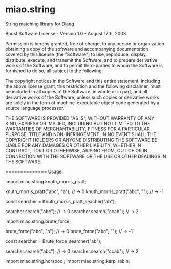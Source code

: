 miao.string
===========

String matching library for Dlang

Boost Software License - Version 1.0 - August 17th, 2003

Permission is hereby granted, free of charge, to any person or organization
obtaining a copy of the software and accompanying documentation covered by
this license (the "Software") to use, reproduce, display, distribute,
execute, and transmit the Software, and to prepare derivative works of the
Software, and to permit third-parties to whom the Software is furnished to
do so, all subject to the following:

The copyright notices in the Software and this entire statement, including
the above license grant, this restriction and the following disclaimer,
must be included in all copies of the Software, in whole or in part, and
all derivative works of the Software, unless such copies or derivative
works are solely in the form of machine-executable object code generated by
a source language processor.

THE SOFTWARE IS PROVIDED "AS IS", WITHOUT WARRANTY OF ANY KIND, EXPRESS OR
IMPLIED, INCLUDING BUT NOT LIMITED TO THE WARRANTIES OF MERCHANTABILITY,
FITNESS FOR A PARTICULAR PURPOSE, TITLE AND NON-INFRINGEMENT. IN NO EVENT
SHALL THE COPYRIGHT HOLDERS OR ANYONE DISTRIBUTING THE SOFTWARE BE LIABLE
FOR ANY DAMAGES OR OTHER LIABILITY, WHETHER IN CONTRACT, TORT OR OTHERWISE,
ARISING FROM, OUT OF OR IN CONNECTION WITH THE SOFTWARE OR THE USE OR OTHER
DEALINGS IN THE SOFTWARE.

==============
Usage:

import miao.string.knuth_morris_pratt;

knuth_morris_pratt("abc", "a"); // -> 0
knuth_morris_pratt("abc", ""); // -> -1

const searcher = Knuth_morris_pratt_seacher("ab");

searcher.search("abc"); // -> 0
searcher.search("ccab"); // -> 2

import miao.string.brute_force;

brute_force("abc", "a"); // -> 0
brute_force("abc", ""); // -> -1

const searcher = Brute_force_searcher("ab");

searcher.search("abc"); // -> 0
searcher.search("ccab"); // -> 2

import miao.string.horspool;
import miao.string.karp_rabin;
